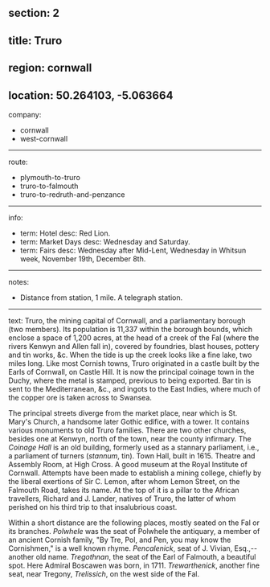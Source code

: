 section: 2
----
title: Truro
----
region: cornwall
----
location: 50.264103, -5.063664
----
company:
- cornwall
- west-cornwall
----
route:
- plymouth-to-truro
- truro-to-falmouth
- truro-to-redruth-and-penzance
----
info:
- term: Hotel
  desc: Red Lion.
- term: Market Days
  desc: Wednesday and Saturday.
- term: Fairs
  desc: Wednesday after Mid-Lent, Wednesday in Whitsun week, November 19th, December 8th.
----
notes:
- Distance from station, 1 mile.
A telegraph station.
----
text: Truro, the mining capital of Cornwall, and a parliamentary borough (two members). Its population is 11,337 within the borough bounds, which enclose a space of 1,200 acres, at the head of a creek of the Fal (where the rivers Kenwyn and Allen fall in), covered by foundries, blast houses, pottery and tin works, &c. When the tide is up the creek looks like a fine lake, two miles long. Like most Cornish towns, Truro originated in a castle built by the Earls of Cornwall, on Castle Hill. It is now the principal coinage town in the Duchy, where the metal is stamped, previous to being exported. Bar tin is sent to the Mediterranean, &c., and ingots to the East Indies, where much of the copper ore is taken across to Swansea.

The principal streets diverge from the market place, near which is St. Mary's Church, a handsome later Gothic edifice, with a tower. It contains various monuments to old Truro families. There are two other churches, besides one at Kenwyn, north of the town, near the county infirmary. The *Coinage Hall* is an old building, formerly used as a stannary parliament, i.e., a parliament of turners (*stannum*, tin). Town Hall, built in 1615. Theatre and Assembly Room, at High Cross. A good museum at the Royal Institute of Cornwall. Attempts have been made to establish a mining college, chiefly by the liberal exertions of Sir C. Lemon, after whom Lemon Street, on the Falmouth Road, takes its name. At the top of it is a pillar to the African travellers, Richard and J. Lander, natives of Truro, the latter of whom perished on his third trip to that insalubrious coast.

Within a short distance are the following places, mostly seated on the Fal or its branches. *Polwhele* was the seat of Polwhele the antiquary, a member of an ancient Cornish family, "By Tre, Pol, and Pen, you may know the Cornishmen," is a well known rhyme. *Pencalenick*, seat of J. Vivian, Esq.,--another old name. *Tregothnan*, the seat of the Earl of Falmouth, a beautiful spot. Here Admiral Boscawen was born, in 1711. *Trewarthenick*, another fine seat, near Tregony, *Trelissich*, on the west side of the Fal.
